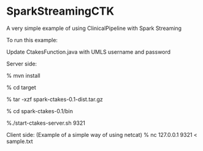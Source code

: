 # SparkStreamingCTK
A very simple example of using ClinicalPipeline with Spark Streaming


To run this example:


Update CtakesFunction.java with UMLS username and password


Server side:

% mvn install

% cd target

% tar -xzf spark-ctakes-0.1-dist.tar.gz

% cd spark-ctakes-0.1/bin

%./start-ctakes-server.sh 9321


Client side:
(Example of a simple way of using netcat)
% nc 127.0.0.1 9321 < sample.txt
